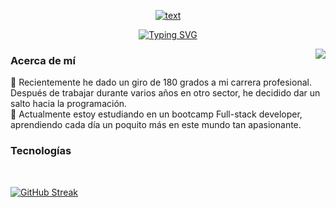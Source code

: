 <p align="center">
<a href="https://git.io/typing-svg"><img src="https://readme-typing-svg.demolab.com?font=Kalam&size=30&pause=1000&color=FE9BAA&center=true&repeat=false&width=435&lines=Hello!+I'm+Esther" alt="text" /></a>
<p/>

<p align="center">
<a href="https://git.io/typing-svg"><img src="https://readme-typing-svg.demolab.com?font=Kalam&size=30&pause=1000&color=FE9BAA&center=true&width=435&lines=Welcome+to+my+GitHub;Full-stack+web+developer;Always+learning+new+things" alt="Typing SVG" /></a>
<p/>

<!-- <div align="center">
    <img src="https://media3.giphy.com/media/FcqKy4Kj7XOK0hCW4g/giphy.gif?cid=ecf05e47ttrtkx6914wsxbu7mkronr1ys5dnxdu79dcobkjb&rid=giphy.gif&ct=g"/>
</div>
 -->
 
</a></div>
<p dir="auto"><animated-image data-catalyst="" style="float: right; width: 240px;"><a target="_blank" rel="noopener noreferrer nofollow" href="https://camo.githubusercontent.com/92366f0dd7da9e6314a00fe77b48706c3aaa4916de7f82250aecaf3194a696d9/68747470733a2f2f6d656469612e67697068792e636f6d2f6d656469612f72716439523379614479313661386b4443312f67697068792e676966" data-target="animated-image.originalLink"><img src="https://media0.giphy.com/media/v1.Y2lkPTc5MGI3NjExYTU1NTFmNzFjMjM2ODIwNzZlMGVjNjFmYzNjNWViMjFhMjI5NmRjNSZjdD1z/eMJXDJqSOVzQjFJ8Wv/giphy.gif" align="right" data-canonical-src="https://media.giphy.com/media/rqd9R3yaDy16a8kDC1/giphy.gif" style="max-width: 100%; display: inline-block;" data-target="animated-image.originalImage"></a>
   
### Acerca de mí
🌅 Recientemente he dado un giro de 180 grados a mi carrera profesional. Después de trabajar durante varios años en otro sector, he decidido dar un salto hacia la programación.
    </br>
🌱 Actualmente estoy estudiando en un bootcamp Full-stack developer, aprendiendo cada día un poquito más en este mundo tan apasionante.
    
### Tecnologías 
    
</br>
    
[![GitHub Streak](https://streak-stats.demolab.com?user=Seyerte&theme=date-night)](https://git.io/streak-stats)
    
